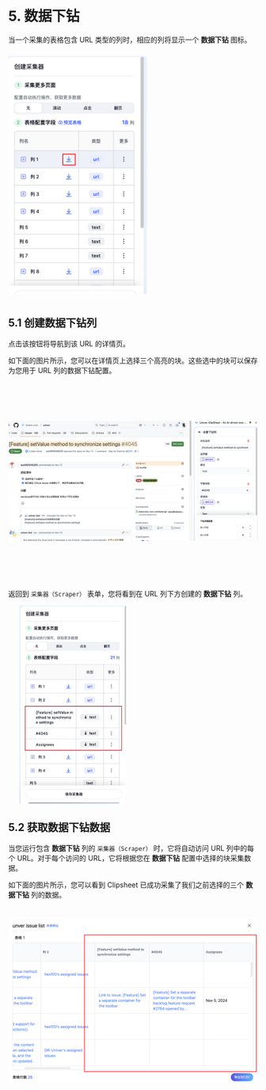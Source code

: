 # 5. 数据下钻

当一个采集的表格包含 URL 类型的列时，相应的列将显示一个 **数据下钻** 图标。

<img src="/assets/zh-CN/data-drill-down/column_drill_down_example.png" style="width: 280px; height: 500px; object-fit: contain;" />

## 5.1 创建数据下钻列

点击该按钮将导航到该 URL 的详情页。

如下面的图片所示，您可以在详情页上选择三个高亮的块。这些选中的块可以保存为您用于 URL 列的数据下钻配置。

<img src="/assets/zh-CN/data-drill-down/drill_down_detail_page.png" style="width: 600px; height: 400px; object-fit: contain;" />

返回到 `采集器（Scraper）` 表单，您将看到在 URL 列下方创建的 **数据下钻** 列。

<img src="/assets/zh-CN/data-drill-down/table_drill_down_columns.png" style="width: 260px; height: 400px; object-fit: contain;" />

## 5.2 获取数据下钻数据

当您运行包含 **数据下钻** 列的 `采集器（Scraper）` 时，它将自动访问 URL 列中的每个 URL。对于每个访问的 URL，它将根据您在 **数据下钻** 配置中选择的块采集数据。

如下面的图片所示，您可以看到 Clipsheet 已成功采集了我们之前选择的三个 **数据下钻** 列的数据。

<img src="/assets/zh-CN/data-drill-down/data_with_drill_down_columns.png" style="width: 800px; height: 380px; object-fit: contain;" />

